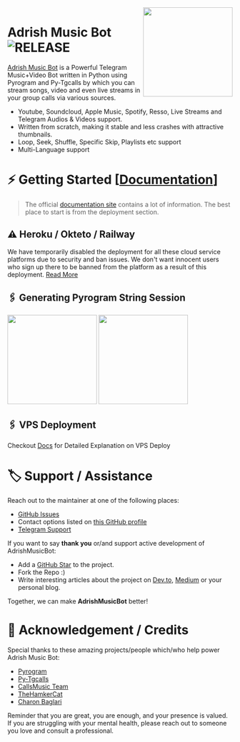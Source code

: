 <img src="https://telegra.ph/file/c0e014ff34f34d1056627.png" align="right" width="200" height="200"/>

# Adrish Music Bot <img src="https://img.shields.io/github/v/release/MrAdrish69/AdrishMusicBot?color=black&logo=github&logoColor=black&style=social" alt="RELEASE">

[Adrish Music Bot](https://github.com/MrAdrish69/AdrishMusicBot) is a Powerful Telegram Music+Video Bot written in Python using Pyrogram and Py-Tgcalls by which you can stream songs, video and even live streams in your group calls via various sources.

* Youtube, Soundcloud, Apple Music, Spotify, Resso, Live Streams and Telegram Audios & Videos support.
* Written from scratch, making it stable and less crashes with attractive thumbnails.
* Loop, Seek, Shuffle, Specific Skip, Playlists etc support
* Multi-Language support


# ⚡️ Getting Started [[Documentation](https://MrAdrish69.gitbook.io/Adrishmusicbot/)]

> The official [documentation site](https://MrAdrish69.gitbook.io/Adrishmusicbot/) contains a lot of information. The best place to start is from the deployment section.

## ⚠️ Heroku / Okteto / Railway

We have temporarily disabled the deployment for  all these cloud service platforms due to security and ban issues. We don't want innocent users who sign up there to be banned from the platform as a result of this deployment. [Read More](https://t.me/TheAdrish/2541)

## 🖇 Generating Pyrogram String Session

<p>
<a href="https://replit.com/@MrAdrish69/Adrish-Music-String-Gen"><img src="https://img.shields.io/badge/Generate%20On%20Repl-blueviolet?style=for-the-badge&logo=appveyor" width="200""/></a>
<a href="https://t.me/AdrishStringBot"><img src="https://img.shields.io/badge/TG%20String%20Gen%20Bot-blueviolet?style=for-the-badge&logo=appveyor" width="200""/></a>
</p>

## 🖇 VPS Deployment

Checkout [Docs](https://MrAdrish69.gitbook.io/Adrishmusicbot/deployment/local-hosting-or-vps) for Detailed Explanation on VPS Deploy


# 🏷 Support / Assistance

Reach out to the maintainer at one of the following places:

- [GitHub Issues](https://github.com/MrAdrish69/Adrishmusicbot/issues/new?assignees=&labels=question&template=SUPPORT_QUESTION.md&title=support%3A+)
- Contact options listed on [this GitHub profile](https://github.com/MrAdrish69)
- [Telegram Support](https://t.me/AdrishSupport)

If you want to say **thank you** or/and support active development of AdrishMusicBot:

- Add a [GitHub Star](https://github.com/MrAdrish69/AdrishMusicBot) to the project.
- Fork the Repo :)
- Write interesting articles about the project on [Dev.to](https://dev.to/), [Medium](https://medium.com/) or your personal blog.

Together, we can make **AdrishMusicBot** better!
# 📑 Acknowledgement / Credits

Special thanks to these amazing projects/people which/who help power Adrish Music Bot:

- [Pyrogram](https://github.com/pyrogram/pyrogram)
- [Py-Tgcalls](https://github.com/pytgcalls/pytgcalls)
- [CallsMusic Team](https://github.com/Callsmusic)
- [TheHamkerCat](https://github.com/TheHamkerCat)
- [Charon Baglari](https://github.com/XCBv021)


Reminder that you are great, you are enough, and your presence is valued. If you are struggling with your mental health, please reach out to someone you love and consult a professional.
